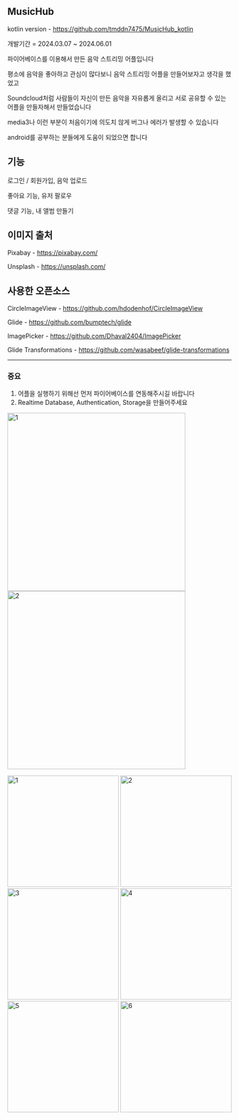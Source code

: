 ## MusicHub

kotlin version - https://github.com/tmddn7475/MusicHub_kotlin

개발기간 = 2024.03.07 ~ 2024.06.01 

파이어베이스를 이용해서 만든 음악 스트리밍 어플입니다

평소에 음악을 좋아하고 관심이 많다보니 음악 스트리밍 어플을 만들어보자고 생각을 했었고

Soundcloud처럼 사람들이 자신이 만든 음악을 자유롭게 올리고 서로 공유할 수 있는 어플을 만들자해서 만들었습니다

media3나 이런 부분이 처음이기에 의도치 않게 버그나 에러가 발생할 수 있습니다

android를 공부하는 분들에게 도움이 되었으면 합니다

기능
-------------

로그인 / 회원가입, 음악 업로드

좋아요 기능, 유저 팔로우

댓글 기능, 내 앨범 만들기

이미지 출처 
-------------

Pixabay - https://pixabay.com/

Unsplash - https://unsplash.com/


사용한 오픈소스 
-------------

CircleImageView - https://github.com/hdodenhof/CircleImageView

Glide - https://github.com/bumptech/glide

ImagePicker - https://github.com/Dhaval2404/ImagePicker

Glide Transformations - https://github.com/wasabeef/glide-transformations


*************************
### 중요

1. 어플을 실행하기 위해선 먼저 파이어베이스를 연동해주시길 바랍니다
2. Realtime Database, Authentication, Storage을 만들어주세요

<p align="left">  
  <img src="https://github.com/tmddn7475/MusicHub/assets/116420783/8b92450c-034e-470b-9554-0ae0690d7ce3" alt="1" width="400">  
  <img src="https://github.com/tmddn7475/MusicHub/assets/116420783/6e8c4f33-e110-4ab9-8e38-1527585ffe96" alt="2" width="400"> 
</p>

<img width="250" alt="1" src="https://github.com/tmddn7475/MusicHub/assets/116420783/7583f839-f803-49ef-92a5-4eb793b1ac16">
<img width="250" alt="2" src="https://github.com/tmddn7475/MusicHub/assets/116420783/92c20169-dc15-410d-90d9-68ee0212750c">
<img width="250" alt="3" src="https://github.com/tmddn7475/MusicHub/assets/116420783/87e53e8a-1e4b-46d7-ad93-9f69341fc25d">
<img width="250" alt="4" src="https://github.com/tmddn7475/MusicHub/assets/116420783/acf188cd-0ba6-42b8-bb50-a8a77be44db4">
<img width="250" alt="5" src="https://github.com/tmddn7475/MusicHub/assets/116420783/770c9aa9-309d-4130-a3ad-7388daa69e85">
<img width="250" alt="6" src="https://github.com/tmddn7475/MusicHub/assets/116420783/c0e6a0ee-9208-4b6c-919c-1f2b418d56e3">

